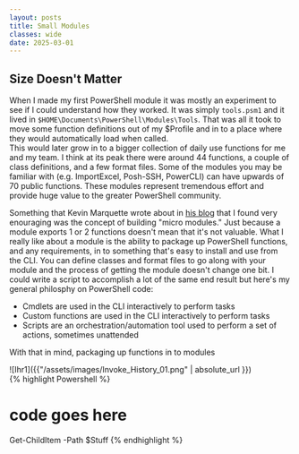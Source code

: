```yaml
---
layout: posts
title: Small Modules
classes: wide
date: 2025-03-01
---  
```


## Size Doesn't Matter   
When I made my first PowerShell module it was mostly an experiment to see if I could understand how they worked.  It was simply `tools.psm1` and it lived in `$HOME\Documents\PowerShell\Modules\Tools`.  That was all it took to move some function definitions out of my $Profile and in to a place where they would automatically load when called.  
This would later grow in to a bigger collection of daily use functions for me and my team.  I think at its peak there were around 44 functions, a couple of class definitions, and a few format files.  Some of the modules you may be familiar with (e.g. ImportExcel, Posh-SSH, PowerCLI) can have upwards of 70 public functions.  These modules represent tremendous effort and provide huge value to the greater PowerShell community.  
  
Something that Kevin Marquette wrote about in [his blog]("https://powershellexplained.com/2019-04-11-Powershell-Building-Micro-Modules/") that I found very enouraging was the concept of building "micro modules."  Just because a module exports 1 or 2 functions doesn't mean that it's not valuable.  What I really like about a module is the ability to package up PowerShell functions, and any requirements, in to something that's easy to install and use from the CLI.  You can define classes and format files to go along with your module and the process of getting the module doesn't change one bit.  I could write a script to accomplish a lot of the same end result but here's my general philosphy on PowerShell code:  
- Cmdlets are used in the CLI interactively to perform tasks
- Custom functions are used in the CLI interactively to perform tasks
- Scripts are an orchestration/automation tool used to perform a set of actions, sometimes unattended  
  
With that in mind, packaging up functions in to modules 

![Ihr1]({{"/assets/images/Invoke_History_01.png" | absolute_url }})  
{% highlight Powershell %} 
# code goes here

Get-ChildItem -Path $Stuff
{% endhighlight %} 
